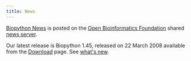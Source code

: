 ```yaml
---
title: News
---
```


[Biopython News](http://news.open-bio.org/archives/cat_biopython.html)
is posted on the [Open Bioinformatics Foundation](obf:OBF "wikilink")
shared [news server](http://news.open-bio.org).

Our latest release is Biopython 1.45, released on 22 March 2008
available from the [Download](Download "wikilink") page. See [what's
new](http://biopython.open-bio.org/SRC/biopython/NEWS).
